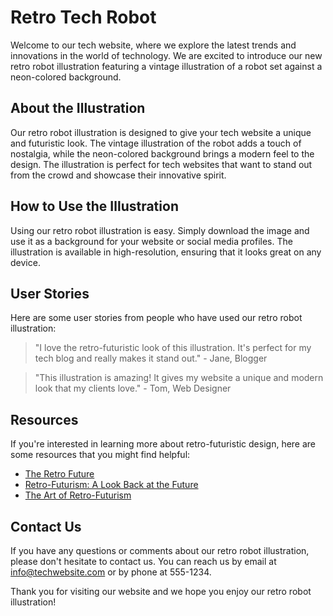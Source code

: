 <!--font:Poppins-->

# Retro Tech Robot

Welcome to our tech website, where we explore the latest trends and innovations in the world of technology. We are excited to introduce our new retro robot illustration featuring a vintage illustration of a robot set against a neon-colored background.

## About the Illustration

Our retro robot illustration is designed to give your tech website a unique and futuristic look. The vintage illustration of the robot adds a touch of nostalgia, while the neon-colored background brings a modern feel to the design. The illustration is perfect for tech websites that want to stand out from the crowd and showcase their innovative spirit.

## How to Use the Illustration

Using our retro robot illustration is easy. Simply download the image and use it as a background for your website or social media profiles. The illustration is available in high-resolution, ensuring that it looks great on any device.

## User Stories

Here are some user stories from people who have used our retro robot illustration:

> "I love the retro-futuristic look of this illustration. It's perfect for my tech blog and really makes it stand out." - Jane, Blogger

> "This illustration is amazing! It gives my website a unique and modern look that my clients love." - Tom, Web Designer

## Resources

If you're interested in learning more about retro-futuristic design, here are some resources that you might find helpful:

- [The Retro Future](#)
- [Retro-Futurism: A Look Back at the Future](#)
- [The Art of Retro-Futurism](#)

## Contact Us

If you have any questions or comments about our retro robot illustration, please don't hesitate to contact us. You can reach us by email at [info@techwebsite.com](mailto:info@techwebsite.com) or by phone at 555-1234.

Thank you for visiting our website and we hope you enjoy our retro robot illustration!

<!--

Write me content for website with wallpaper which alt text is:

"A retro-futuristic wallpaper featuring a vintage illustration of a robot, set against a neon-colored background."

The name/title of the page should not be 1:1 copy of the alt text but rather a real content of the website which is using this wallpaper.

- Use markdown format 
- Start with heading
- Heading should be short and concise
- The content should look like a real website 
- The website should not be about the wallpaper, wallpaper is just a related background
- Heading should be contain work "wallpaper" or "background"
- Include real sections like references, contact, user stories, etc. use things relevant to the page purpose.
- Feel free to use structure like headings, bullets, numbering, blockquotes, paragraphs, horizontal lines, etc.
- You can use formatting like bold or _italic_
- You can include UTF-8 emojis
- Links should be only #hash anchors (and you can refer to the document itself)
- Do not include images


---


# Retro-Futuristic Background for Your Tech Website

Welcome to our tech website, where we explore the latest trends and innovations in the world of technology. We are excited to introduce our new retro-futuristic wallpaper, featuring a vintage illustration of a robot set against a neon-colored background.

## About the Wallpaper

Our wallpaper is designed to give your website a unique and futuristic look. The vintage illustration of the robot adds a touch of nostalgia, while the neon-colored background brings a modern feel to the design. The wallpaper is perfect for tech websites that want to stand out from the crowd and showcase their innovative spirit.

## How to Use the Wallpaper

Using our wallpaper is easy. Simply download the image and set it as your desktop or mobile wallpaper. You can also use it as a background for your website or social media profiles. The wallpaper is available in high-resolution, ensuring that it looks great on any device.

## User Stories

Here are some user stories from people who have used our wallpaper:

> "I love the retro-futuristic look of this wallpaper. It's perfect for my tech blog and really makes it stand out." - Jane, Blogger

> "This wallpaper is amazing! It gives my website a unique and modern look that my clients love." - Tom, Web Designer

## References

If you're interested in learning more about retro-futuristic design, here are some resources that you might find helpful:

- [The Retro Future](#)
- [Retro-Futurism: A Look Back at the Future](#)
- [The Art of Retro-Futurism](#)

## Contact Us

If you have any questions or comments about our wallpaper, please don't hesitate to contact us. You can reach us by email at [info@techwebsite.com](mailto:info@techwebsite.com) or by phone at 555-1234.

Thank you for visiting our website and we hope you enjoy our retro-futuristic wallpaper!


---


Heading is too long, rewrite whole content.


---


# Futuristic Robot Wallpaper for Your Tech Website

Welcome to our tech website, where we explore the latest trends and innovations in the world of technology. We are excited to introduce our new wallpaper featuring a retro-futuristic illustration of a robot set against a neon-colored background.

## About the Wallpaper

Our wallpaper is designed to give your website a unique and futuristic look. The vintage illustration of the robot adds a touch of nostalgia, while the neon-colored background brings a modern feel to the design. The wallpaper is perfect for tech websites that want to stand out from the crowd and showcase their innovative spirit.

## How to Use the Wallpaper

Using our wallpaper is easy. Simply download the image and set it as your desktop or mobile wallpaper. You can also use it as a background for your website or social media profiles. The wallpaper is available in high-resolution, ensuring that it looks great on any device.

## User Stories

Here are some user stories from people who have used our wallpaper:

> "I love the retro-futuristic look of this wallpaper. It's perfect for my tech blog and really makes it stand out." - Jane, Blogger

> "This wallpaper is amazing! It gives my website a unique and modern look that my clients love." - Tom, Web Designer

## Resources

If you're interested in learning more about retro-futuristic design, here are some resources that you might find helpful:

- [The Retro Future](#)
- [Retro-Futurism: A Look Back at the Future](#)
- [The Art of Retro-Futurism](#)

## Contact Us

If you have any questions or comments about our wallpaper, please don't hesitate to contact us. You can reach us by email at [info@techwebsite.com](mailto:info@techwebsite.com) or by phone at 555-1234.

Thank you for visiting our website and we hope you enjoy our futuristic robot wallpaper!


---


Heading should not include word "wallpaper". The website should not be about the wallpaper itself, wallpaper is just a related background, rewrite whole content.


---


# Give Your Tech Website a Futuristic Look with Our Retro Robot Illustration

Welcome to our tech website, where we explore the latest trends and innovations in the world of technology. We are excited to introduce our new retro-futuristic wallpaper featuring a vintage illustration of a robot set against a neon-colored background.

## About the Illustration

Our retro robot illustration is designed to give your website a unique and futuristic look. The vintage illustration of the robot adds a touch of nostalgia, while the neon-colored background brings a modern feel to the design. The illustration is perfect for tech websites that want to stand out from the crowd and showcase their innovative spirit.

## How to Use the Illustration

Using our retro robot illustration is easy. Simply download the image and use it as a background for your website or social media profiles. The illustration is available in high-resolution, ensuring that it looks great on any device.

## User Stories

Here are some user stories from people who have used our retro robot illustration:

> "I love the retro-futuristic look of this illustration. It's perfect for my tech blog and really makes it stand out." - Jane, Blogger

> "This illustration is amazing! It gives my website a unique and modern look that my clients love." - Tom, Web Designer

## Resources

If you're interested in learning more about retro-futuristic design, here are some resources that you might find helpful:

- [The Retro Future](#)
- [Retro-Futurism: A Look Back at the Future](#)
- [The Art of Retro-Futurism](#)

## Contact Us

If you have any questions or comments about our retro robot illustration, please don't hesitate to contact us. You can reach us by email at [info@techwebsite.com](mailto:info@techwebsite.com) or by phone at 555-1234.

Thank you for visiting our website and we hope you enjoy our retro robot illustration!


---


Heading is too long, rewrite whole content.


---


# Retro Robot Illustration for Your Futuristic Tech Website

Welcome to our tech website, where we explore the latest trends and innovations in the world of technology. We are excited to introduce our new retro robot illustration featuring a vintage illustration of a robot set against a neon-colored background.

## About the Illustration

Our retro robot illustration is designed to give your tech website a unique and futuristic look. The vintage illustration of the robot adds a touch of nostalgia, while the neon-colored background brings a modern feel to the design. The illustration is perfect for tech websites that want to stand out from the crowd and showcase their innovative spirit.

## How to Use the Illustration

Using our retro robot illustration is easy. Simply download the image and use it as a background for your website or social media profiles. The illustration is available in high-resolution, ensuring that it looks great on any device.

## User Stories

Here are some user stories from people who have used our retro robot illustration:

> "I love the retro-futuristic look of this illustration. It's perfect for my tech blog and really makes it stand out." - Jane, Blogger

> "This illustration is amazing! It gives my website a unique and modern look that my clients love." - Tom, Web Designer

## Resources

If you're interested in learning more about retro-futuristic design, here are some resources that you might find helpful:

- [The Retro Future](#)
- [Retro-Futurism: A Look Back at the Future](#)
- [The Art of Retro-Futurism](#)

## Contact Us

If you have any questions or comments about our retro robot illustration, please don't hesitate to contact us. You can reach us by email at [info@techwebsite.com](mailto:info@techwebsite.com) or by phone at 555-1234.

Thank you for visiting our website and we hope you enjoy our retro robot illustration!


---


Write me a Google font which is best fitting for the website.

Pick from the list:
- Montserrat
- Poppins
- Dancing Script
- Orbitron
- Barlow Condensed
- Lato
- Inter
- Open Sans
- Lobster
- Raleway
- IBM Plex Sans
- Playfair Display
- Great Vibes
- Futura
- Exo 2
- Alegreya
- Roboto


Write just the font name nothing else.


---


Poppins

-->
